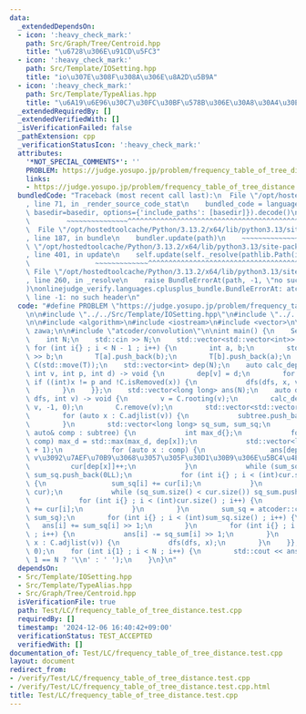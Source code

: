 ```yaml
---
data:
  _extendedDependsOn:
  - icon: ':heavy_check_mark:'
    path: Src/Graph/Tree/Centroid.hpp
    title: "\u6728\u306E\u91CD\u5FC3"
  - icon: ':heavy_check_mark:'
    path: Src/Template/IOSetting.hpp
    title: "io\u307E\u308F\u308A\u306E\u8A2D\u5B9A"
  - icon: ':heavy_check_mark:'
    path: Src/Template/TypeAlias.hpp
    title: "\u6A19\u6E96\u30C7\u30FC\u30BF\u578B\u306E\u30A8\u30A4\u30EA\u30A2\u30B9"
  _extendedRequiredBy: []
  _extendedVerifiedWith: []
  _isVerificationFailed: false
  _pathExtension: cpp
  _verificationStatusIcon: ':heavy_check_mark:'
  attributes:
    '*NOT_SPECIAL_COMMENTS*': ''
    PROBLEM: https://judge.yosupo.jp/problem/frequency_table_of_tree_distance
    links:
    - https://judge.yosupo.jp/problem/frequency_table_of_tree_distance
  bundledCode: "Traceback (most recent call last):\n  File \"/opt/hostedtoolcache/Python/3.13.2/x64/lib/python3.13/site-packages/onlinejudge_verify/documentation/build.py\"\
    , line 71, in _render_source_code_stat\n    bundled_code = language.bundle(stat.path,\
    \ basedir=basedir, options={'include_paths': [basedir]}).decode()\n          \
    \         ~~~~~~~~~~~~~~~^^^^^^^^^^^^^^^^^^^^^^^^^^^^^^^^^^^^^^^^^^^^^^^^^^^^^^^^^^^^^^^^^^\n\
    \  File \"/opt/hostedtoolcache/Python/3.13.2/x64/lib/python3.13/site-packages/onlinejudge_verify/languages/cplusplus.py\"\
    , line 187, in bundle\n    bundler.update(path)\n    ~~~~~~~~~~~~~~^^^^^^\n  File\
    \ \"/opt/hostedtoolcache/Python/3.13.2/x64/lib/python3.13/site-packages/onlinejudge_verify/languages/cplusplus_bundle.py\"\
    , line 401, in update\n    self.update(self._resolve(pathlib.Path(included), included_from=path))\n\
    \                ~~~~~~~~~~~~~^^^^^^^^^^^^^^^^^^^^^^^^^^^^^^^^^^^^^^^^^^^^\n \
    \ File \"/opt/hostedtoolcache/Python/3.13.2/x64/lib/python3.13/site-packages/onlinejudge_verify/languages/cplusplus_bundle.py\"\
    , line 260, in _resolve\n    raise BundleErrorAt(path, -1, \"no such header\"\
    )\nonlinejudge_verify.languages.cplusplus_bundle.BundleErrorAt: atcoder/convolution:\
    \ line -1: no such header\n"
  code: "#define PROBLEM \"https://judge.yosupo.jp/problem/frequency_table_of_tree_distance\"\
    \n\n#include \"../../Src/Template/IOSetting.hpp\"\n#include \"../../Src/Graph/Tree/Centroid.hpp\"\
    \n\n#include <algorithm>\n#include <iostream>\n#include <vector>\n\nusing namespace\
    \ zawa;\n\n#include \"atcoder/convolution\"\n\nint main() {\n    SetFastIO();\n\
    \    int N;\n    std::cin >> N;\n    std::vector<std::vector<int>> T(N);\n   \
    \ for (int i{} ; i < N - 1 ; i++) {\n        int a, b;\n        std::cin >> a\
    \ >> b;\n        T[a].push_back(b);\n        T[b].push_back(a);\n    }\n    Centroid\
    \ C(std::move(T));\n    std::vector<int> dep(N);\n    auto calc_dep{[&](auto dfs,\
    \ int v, int p, int d) -> void {\n        dep[v] = d;\n        for (auto x : C[v])\
    \ if ((int)x != p and !C.isRemoved(x)) {\n            dfs(dfs, x, v, d + 1);\n\
    \        }\n    }};\n    std::vector<long long> ans(N);\n    auto dfs{[&](auto\
    \ dfs, int v) -> void {\n        v = C.rooting(v);\n        calc_dep(calc_dep,\
    \ v, -1, 0);\n        C.remove(v);\n        std::vector<std::vector<int>> subtree;\n\
    \        for (auto x : C.adjlist(v)) {\n            subtree.push_back(C.component(x));\n\
    \        }\n        std::vector<long long> sq_sum, sum_sq;\n        for (const\
    \ auto& comp : subtree) {\n            int max_d{};\n            for (auto x :\
    \ comp) max_d = std::max(max_d, dep[x]);\n            std::vector<long long> cur(max_d\
    \ + 1);\n            for (auto x : comp) {\n                ans[dep[x]]++; //\
    \ v\u3092\u7AEF\u70B9\u3068\u3057\u305F\u30D1\u30B9\u306E\u5BC4\u4E0E\n      \
    \          cur[dep[x]]++;\n            }\n            while (sum_sq.size() < cur.size())\
    \ sum_sq.push_back(0LL);\n            for (int i{} ; i < (int)cur.size() ; i++)\
    \ {\n                sum_sq[i] += cur[i];\n            }\n            cur = atcoder::convolution_ll(cur,\
    \ cur);\n            while (sq_sum.size() < cur.size()) sq_sum.push_back(0LL);\n\
    \            for (int i{} ; i < (int)cur.size() ; i++) {\n                sq_sum[i]\
    \ += cur[i];\n            }\n        }\n        sum_sq = atcoder::convolution_ll(sum_sq,\
    \ sum_sq);\n        for (int i{} ; i < (int)sum_sq.size() ; i++) {\n         \
    \   ans[i] += sum_sq[i] >> 1;\n        }\n        for (int i{} ; i < (int)sq_sum.size()\
    \ ; i++) {\n            ans[i] -= sq_sum[i] >> 1;\n        }\n        for (auto\
    \ x : C.adjlist(v)) {\n            dfs(dfs, x);\n        }\n    }};\n    dfs(dfs,\
    \ 0);\n    for (int i{1} ; i < N ; i++) {\n        std::cout << ans[i] << (i +\
    \ 1 == N ? '\\n' : ' ');\n    }\n}\n"
  dependsOn:
  - Src/Template/IOSetting.hpp
  - Src/Template/TypeAlias.hpp
  - Src/Graph/Tree/Centroid.hpp
  isVerificationFile: true
  path: Test/LC/frequency_table_of_tree_distance.test.cpp
  requiredBy: []
  timestamp: '2024-12-06 16:40:42+09:00'
  verificationStatus: TEST_ACCEPTED
  verifiedWith: []
documentation_of: Test/LC/frequency_table_of_tree_distance.test.cpp
layout: document
redirect_from:
- /verify/Test/LC/frequency_table_of_tree_distance.test.cpp
- /verify/Test/LC/frequency_table_of_tree_distance.test.cpp.html
title: Test/LC/frequency_table_of_tree_distance.test.cpp
---
```

